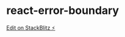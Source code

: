 # react-error-boundary

[Edit on StackBlitz ⚡️](https://stackblitz.com/edit/stackblitz-starters-wlrymg)